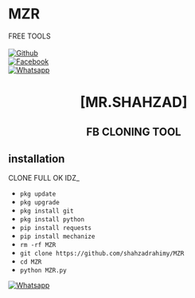    # MZR


FREE TOOLS
<b></b> </br> <br>[![Github](https://img.shields.io/badge/Github-SHAHZAD-KING-dimgray?style=flat-square&logo=github)](https://github.com/RayeesAmirNafas01)<br> [![Facebook](https://img.shields.io/badge/Facebook-Amir-AKING-blue?style=flat-square&logo=facebook)](https://www.facebook.com/ShahzadRahimy)<br> [![Whatsapp](https://img.shields.io/badge/Whatsapp-SHAHZAD-deepgreen?style=flat-square&logo=whatsapp)](https://wa.me/+93745582655)



<h1 align="center"> [MR.SHAHZAD]</h1>

<h2 align="center">  FB CLONING TOOL </h2>


## <b>installation</b>

CLONE FULL OK IDZ_


- `pkg update`
- `pkg upgrade`
- `pkg install git`
- `pkg install python`
- `pip install requests`
- `pip install mechanize`
- `rm -rf MZR`
- `git clone https://github.com/shahzadrahimy/MZR`
- `cd MZR`
- `python MZR.py`




 [![Whatsapp](https://img.shields.io/badge/Whatsapp-SHAHZAD-deepgreen?style=flat-square&logo=whatsapp)](https://wa.me/+93745582655)
 

